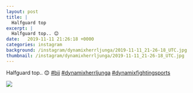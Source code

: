 ```yaml
---
layout: post
title: |
  Halfguard top
excerpt: |
  Halfguard top.. 😊   
date:   2019-11-11 21:26:18 +0000
categories: instagram
background: /instagram/dynamixherrljunga/2019-11-11_21-26-18_UTC.jpg
thumbnail: /instagram/dynamixherrljunga/2019-11-11_21-26-18_UTC.jpg
---
```

Halfguard top.. 😊 [#bjj](https://www.instagram.com/explore/tags/bjj/) [#dynamixherrljunga](https://www.instagram.com/explore/tags/dynamixherrljunga/) [#dynamixfightingsports](https://www.instagram.com/explore/tags/dynamixfightingsports/)



<img src='/www-dynamix-herrljunga/instagram/dynamixherrljunga/2019-11-11_21-26-18_UTC.jpg' class='img-fluid' />
